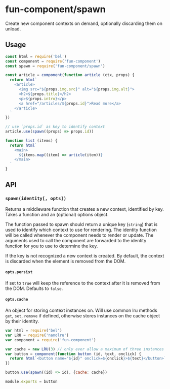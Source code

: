 # fun-component/spawn

Create new component contexts on demand, optionally discarding them on unload.

## Usage

```javascript
const html = require('bel')
const component = require('fun-component')
const spawn = require('fun-component/spawn')

const article = component(function article (ctx, props) {
  return html`
    <article>
      <img src="${props.img.src}" alt="${props.img.alt}">
      <h2>${props.title}</h2>
      <p>${props.intro}</p>
      <a href="/articles/${props.id}">Read more</a>
    </article>
  `
})

// use `props.id` as key to identify context
article.use(spawn((props) => props.id))

function list (items) {
  return html`
    <main>
      ${items.map((item) => article(item))}
    </main>
  `
}
```

## API

### `spawn(identity[, opts])`

Returns a middleware function that creates a new context, identified by key. Takes a function and an (optional) options object.

The function passed to spawn should return a unique key (`string`) that is used to identify which context to use for rendering. The identity function will be called whenever the component needs to render or update. The arguments used to call the component are forwarded to the identity function for you to use to determine the key.

If the key is not recognized a new context is created. By default, the context is discarded when the element is removed from the DOM.

#### `opts.persist`

If set to `true` will keep the reference to the context after it is removed from the DOM. Defaults to `false`.

#### `opts.cache`

An object for storing context instances on. Will use common lru methods `get`, `set`, `remove` if defined, otherwise stores instances on the cache object by their identity.

```javascript
var html = require('bel')
var LRU = require('nanolru')
var component = require('fun-component')

var cache = new LRU(3) // only ever allow a maximum of three instances of button
var button = component(function button (id, text, onclick) {
  return html`<button name="${id}" onclick=${onclick}>${text}</button>`
})

button.use(spawn((id) => id), {cache: cache})

module.exports = button
```
